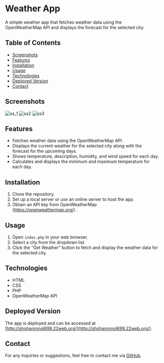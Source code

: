 # Weather App

A simple weather app that fetches weather data using the OpenWeatherMap API and displays the forecast for the selected city.

## Table of Contents

- [Screenshots](#screenshots)
- [Features](#features)
- [Installation](#installation)
- [Usage](#usage)
- [Technologies](#technologies)
- [Deployed Version](#deployed-version)
- [Contact](#contact)

## Screenshots

![ss_1](https://github.com/Shohan999Ronol/weather_app/assets/106506181/9781d53a-cfc4-4adf-af54-e15681f98009)
![ss2](https://github.com/Shohan999Ronol/weather_app/assets/106506181/8ee8dfcf-e04d-42b9-8c60-19fb5a93922f)
![ss3](https://github.com/Shohan999Ronol/weather_app/assets/106506181/937f3f27-e7eb-41ba-9eb3-be415a0da318)



## Features

- Fetches weather data using the OpenWeatherMap API.
- Displays the current weather for the selected city along with the forecast for the upcoming days.
- Shows temperature, description, humidity, and wind speed for each day.
- Calculates and displays the minimum and maximum temperature for each day.

## Installation

1. Clone the repository.
2. Set up a local server or use an online server to host the app.
3. Obtain an API key from OpenWeatherMap (https://openweathermap.org/) .

## Usage

1. Open `index.php` in your web browser.
2. Select a city from the dropdown list.
3. Click the "Get Weather" button to fetch and display the weather data for the selected city.

## Technologies

- HTML
- CSS
- PHP
- OpenWeatherMap API

## Deployed Version

The app is deployed and can be accessed at [http://shohanronol699.22web.org/](http://shohanronol699.22web.org/).

## Contact

For any inquiries or suggestions, feel free to contact me via [GitHub](https://github.com/Shohan999Ronol).




